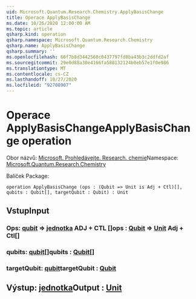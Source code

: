 ```yaml
---
uid: Microsoft.Quantum.Research.Chemistry.ApplyBasisChange
title: Operace ApplyBasisChange
ms.date: 10/26/2020 12:00:00 AM
ms.topic: article
qsharp.kind: operation
qsharp.namespace: Microsoft.Quantum.Research.Chemistry
qsharp.name: ApplyBasisChange
qsharp.summary: ''
ms.openlocfilehash: 66f7b8d3442560c0437797fd8ba43b3c2ddfd2af
ms.sourcegitcommit: 29e0d88a30e4166fa580132124b0eb57e1f0e986
ms.translationtype: MT
ms.contentlocale: cs-CZ
ms.lasthandoff: 10/27/2020
ms.locfileid: "92708907"
---
```

# <a name="applybasischange-operation"></a><span data-ttu-id="027a6-102">Operace ApplyBasisChange</span><span class="sxs-lookup"><span data-stu-id="027a6-102">ApplyBasisChange operation</span></span>

<span data-ttu-id="027a6-103">Obor názvů: [Microsoft. Prohledávejte. Research. chemie](xref:Microsoft.Quantum.Research.Chemistry)</span><span class="sxs-lookup"><span data-stu-id="027a6-103">Namespace: [Microsoft.Quantum.Research.Chemistry](xref:Microsoft.Quantum.Research.Chemistry)</span></span>

<span data-ttu-id="027a6-104">Balíček [](https://nuget.org/packages/)</span><span class="sxs-lookup"><span data-stu-id="027a6-104">Package: [](https://nuget.org/packages/)</span></span>




```qsharp
operation ApplyBasisChange (ops : (Qubit => Unit is Adj + Ctl)[], qubits : Qubit[], targetQubit : Qubit) : Unit
```


## <a name="input"></a><span data-ttu-id="027a6-105">Vstup</span><span class="sxs-lookup"><span data-stu-id="027a6-105">Input</span></span>

### <a name="ops--qubit--unit-adj--ctl"></a><span data-ttu-id="027a6-106">Ops: [qubit](xref:microsoft.quantum.lang-ref.qubit) => [jednotka](xref:microsoft.quantum.lang-ref.unit) ADJ + CTL []</span><span class="sxs-lookup"><span data-stu-id="027a6-106">ops : [Qubit](xref:microsoft.quantum.lang-ref.qubit) => [Unit](xref:microsoft.quantum.lang-ref.unit) Adj + Ctl[]</span></span>




### <a name="qubits--qubit"></a><span data-ttu-id="027a6-107">qubits: [qubit](xref:microsoft.quantum.lang-ref.qubit)[]</span><span class="sxs-lookup"><span data-stu-id="027a6-107">qubits : [Qubit](xref:microsoft.quantum.lang-ref.qubit)[]</span></span>




### <a name="targetqubit--qubit"></a><span data-ttu-id="027a6-108">targetQubit: [qubit](xref:microsoft.quantum.lang-ref.qubit)</span><span class="sxs-lookup"><span data-stu-id="027a6-108">targetQubit : [Qubit](xref:microsoft.quantum.lang-ref.qubit)</span></span>





## <a name="output--unit"></a><span data-ttu-id="027a6-109">Výstup: [jednotka](xref:microsoft.quantum.lang-ref.unit)</span><span class="sxs-lookup"><span data-stu-id="027a6-109">Output : [Unit](xref:microsoft.quantum.lang-ref.unit)</span></span>

